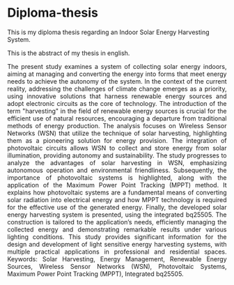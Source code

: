 # Diploma-thesis
This is my diploma thesis regarding an Indoor Solar Energy Harvesting System. 

This is the abstract of my thesis in english.

<div align="justify">
The present study examines a system of collecting solar energy indoors, aiming at managing and converting the energy into forms that meet energy needs to achieve the autonomy of the system. In the context of the current reality, addressing the challenges of climate change emerges as a priority, using innovative solutions that harness renewable energy sources and adopt electronic circuits as the core of technology. The introduction of the term "harvesting" in the field of renewable energy sources is crucial for the efficient use of natural resources, encouraging a departure from traditional methods of energy production. The analysis focuses on Wireless Sensor Networks (WSN) that utilize the technique of solar harvesting, highlighting them as a pioneering solution for energy provision. The integration of photovoltaic circuits allows WSN to collect and store energy from solar illumination, providing autonomy and sustainability. The study progresses to analyze the advantages of solar harvesting in WSN, emphasizing autonomous operation and environmental friendliness. Subsequently, the importance of photovoltaic systems is highlighted, along with the application of the Maximum Power Point Tracking (MPPT) method. It explains how photovoltaic systems are a fundamental means of converting solar radiation into electrical energy and how MPPT technology is required for the effective use of the generated energy. Finally, the developed solar energy harvesting system is presented, using the integrated bq25505. The construction is tailored to the application’s needs, efficiently managing the collected energy and demonstrating remarkable results under various lighting conditions. This study provides significant information for the design and development of light sensitive energy harvesting systems, with multiple practical applications in professional and residential spaces. Keywords: Solar Harvesting, Energy Management, Renewable Energy Sources, Wireless Sensor Networks (WSN), Photovoltaic Systems, Maximum Power Point Tracking (MPPT), Integrated bq25505.
</div>
